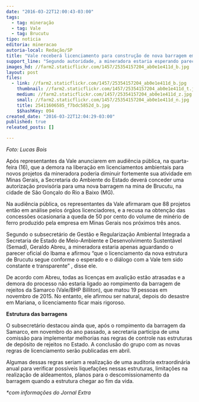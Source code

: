 ```yaml
---
date: "2016-03-22T12:00:43-03:00"
tags:
  - tag: mineração
  - tag: Vale
  - tag: Brucutu
tipo: noticia
editoria: mineracao
autoria-local: Redação/SP
title: "Vale receberá licenciamento para construção de nova barragem em MG "
support_line: "Segundo autoridade, a mineradora estaria esperando parecer oficial do Ibama."
images_hd: //farm2.staticflickr.com/1457/25354157204_ab0e1e411d_b.jpg
layout: post
files:
  - link: //farm2.staticflickr.com/1457/25354157204_ab0e1e411d_b.jpg
    thumbnail: //farm2.staticflickr.com/1457/25354157204_ab0e1e411d_t.jpg
    medium: //farm2.staticflickr.com/1457/25354157204_ab0e1e411d_z.jpg
    small: //farm2.staticflickr.com/1457/25354157204_ab0e1e411d_n.jpg
    title: 25411606585_f7bdc5852d_b.jpg
    $$hashKey: 094
created_date: "2016-03-22T12:04:29-03:00"
published: true
releated_posts: []

---
```

<p><em>Foto: Lucas Bois</em></p>

<p>Ap&oacute;s representantes da Vale anunciarem em audi&ecirc;ncia p&uacute;blica, na quarta-feira (16), que a demora na libera&ccedil;&atilde;o em licenciamentos ambientais para novos projetos da mineradora poderia diminuir fortemente sua atividade em Minas Gerais, a Secretaria do Ambiente do Estado dever&aacute; conceder uma autoriza&ccedil;&atilde;o provis&oacute;ria para uma nova barragem na mina de Brucutu, na cidade de S&atilde;o Gon&ccedil;alo do Rio a Baixo (MG).</p>

<p>Na audi&ecirc;ncia p&uacute;blica, os representantes da Vale afirmaram que 88 projetos ent&atilde;o em an&aacute;lise pelos &oacute;rg&atilde;os licenciadores, e a recusa na obten&ccedil;&atilde;o das concess&otilde;es ocasionaria a queda de 50 por cento do volume de min&eacute;rio de ferro produzido pela empresa em Minas Gerais nos pr&oacute;ximos tr&ecirc;s anos.</p>

<p>Segundo o subsecret&aacute;rio de Gest&atilde;o e Regulariza&ccedil;&atilde;o Ambiental Integrada a Secretaria de Estado de Meio-Ambiente e Desenvolvimento Sustent&aacute;vel (Semad), Geraldo Abreu, a mineradora estaria apenas aguardando o parecer oficial do Ibama e afirmou &ldquo;que o licenciamento da nova estrutura de Brucutu segue conforme o esperado e o di&aacute;logo com a Vale tem sido constante e transparente&rdquo; , disse ele.</p>

<p>De acordo com Abreu, todas as licen&ccedil;as em avali&ccedil;&atilde;o est&atilde;o atrasadas e a demora do processo n&atilde;o estaria ligado ao rompimento da barragem de rejeitos da Samarco (Vale/BHP Billiton), que matou 19 pessoas em novembro de 2015. No entanto, ele afirmou ser natural, depois do desastre em Mariana, o licenciamento ficar mais rigoroso.</p>

<p><strong>Estrutura das barragens </strong></p>

<p>O subsecret&aacute;rio destacou ainda que, ap&oacute;s o rompimento da barragem da Samarco, em novembro do ano passado, a secretaria participa de uma comiss&atilde;o para implementar melhorias nas regras de controle nas estruturas de dep&oacute;sito de rejeitos no Estado. A conclus&atilde;o do grupo com as novas regras de licenciamento ser&atilde;o publicadas em abril.</p>

<p>Algumas dessas regras seriam a realiza&ccedil;&atilde;o de uma auditoria extraordin&aacute;ria anual para verificar poss&iacute;veis liquefa&ccedil;&otilde;es nessas estruturas, limita&ccedil;&otilde;es na realiza&ccedil;&atilde;o de aldeamentos, planos para o descomissionamento da barragem quando a estrutura chegar ao fim da vida.</p>

<p><em>*com informa&ccedil;&otilde;es do Jornal Extra</em></p>

<p>&nbsp;</p>
